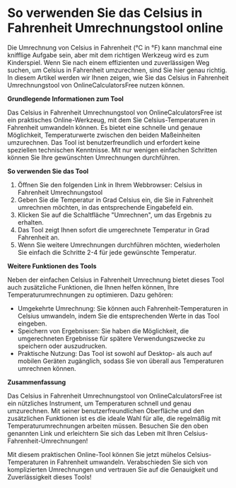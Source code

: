 So verwenden Sie das Celsius in Fahrenheit Umrechnungstool online
=================================================================

Die Umrechnung von Celsius in Fahrenheit (°C in °F) kann manchmal eine knifflige Aufgabe sein, aber mit dem richtigen Werkzeug wird es zum Kinderspiel. Wenn Sie nach einem effizienten und zuverlässigen Weg suchen, um Celsius in Fahrenheit umzurechnen, sind Sie hier genau richtig. In diesem Artikel werden wir Ihnen zeigen, wie Sie das Celsius in Fahrenheit Umrechnungstool von OnlineCalculatorsFree nutzen können.

**Grundlegende Informationen zum Tool**

Das Celsius in Fahrenheit Umrechnungstool von OnlineCalculatorsFree ist ein praktisches Online-Werkzeug, mit dem Sie Celsius-Temperaturen in Fahrenheit umwandeln können. Es bietet eine schnelle und genaue Möglichkeit, Temperaturwerte zwischen den beiden Maßeinheiten umzurechnen. Das Tool ist benutzerfreundlich und erfordert keine speziellen technischen Kenntnisse. Mit nur wenigen einfachen Schritten können Sie Ihre gewünschten Umrechnungen durchführen.

**So verwenden Sie das Tool**

1. Öffnen Sie den folgenden Link in Ihrem Webbrowser: Celsius in Fahrenheit Umrechnungstool
2. Geben Sie die Temperatur in Grad Celsius ein, die Sie in Fahrenheit umrechnen möchten, in das entsprechende Eingabefeld ein.
3. Klicken Sie auf die Schaltfläche "Umrechnen", um das Ergebnis zu erhalten.
4. Das Tool zeigt Ihnen sofort die umgerechnete Temperatur in Grad Fahrenheit an.
5. Wenn Sie weitere Umrechnungen durchführen möchten, wiederholen Sie einfach die Schritte 2-4 für jede gewünschte Temperatur.

**Weitere Funktionen des Tools**

Neben der einfachen Celsius in Fahrenheit Umrechnung bietet dieses Tool auch zusätzliche Funktionen, die Ihnen helfen können, Ihre Temperaturumrechnungen zu optimieren. Dazu gehören:

- Umgekehrte Umrechnung: Sie können auch Fahrenheit-Temperaturen in Celsius umwandeln, indem Sie die entsprechenden Werte in das Tool eingeben.
- Speichern von Ergebnissen: Sie haben die Möglichkeit, die umgerechneten Ergebnisse für spätere Verwendungszwecke zu speichern oder auszudrucken.
- Praktische Nutzung: Das Tool ist sowohl auf Desktop- als auch auf mobilen Geräten zugänglich, sodass Sie von überall aus Temperaturen umrechnen können.

**Zusammenfassung**

Das Celsius in Fahrenheit Umrechnungstool von OnlineCalculatorsFree ist ein nützliches Instrument, um Temperaturen schnell und genau umzurechnen. Mit seiner benutzerfreundlichen Oberfläche und den zusätzlichen Funktionen ist es die ideale Wahl für alle, die regelmäßig mit Temperaturumrechnungen arbeiten müssen. Besuchen Sie den oben genannten Link und erleichtern Sie sich das Leben mit Ihren Celsius-Fahrenheit-Umrechnungen!

Mit diesem praktischen Online-Tool können Sie jetzt mühelos Celsius-Temperaturen in Fahrenheit umwandeln. Verabschieden Sie sich von komplizierten Umrechnungen und vertrauen Sie auf die Genauigkeit und Zuverlässigkeit dieses Tools!